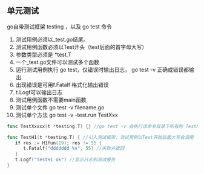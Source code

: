 ## 单元测试

go自带测试框架 testing  ，以及 go test 命令



1. 测试用例必须以_test.go结尾。
2. 测试用例函数必须以Test开头（test后面的首字母大写）
3. 参数类型必须是 *test.T
4. 一个_test.go文件可以测试多个函数
5. 运行测试用例执行 go test，仅错误时输出日志， go test -v 正确或错误都输出
6. 出现错误是可用f.Fatalf 格式化输出错误
7. t.Logf可以输出日志
8. 测试用例函数不需要main函数
9. 测试单个文件 go test -v filename.go
10. 测试单个方法 go test -v -test.run TestXxx

```go
func TestXxxxx(t *testing.T) {} //go test -v 会执行该命令目录下所有的 TestXxx

func TestH1(t *testing.T) { //引入测试框架，测试用例以Test开始后面大写会调用
   if res := H1fun(19); res != 55 {
      t.Fatalf("ddddddd %v", 55) //失败并返回
   }
   t.Logf("TestH1 ok") //显示日志到测试报告
}
```

